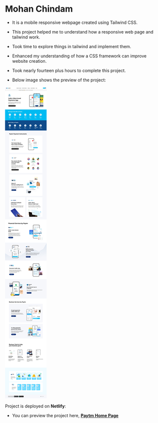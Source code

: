 # Mohan Chindam

- It is a mobile responsive webpage created using Tailwind CSS.
- This project helped me to understand how a responsive web page and tailwind work.
- Took time to explore things in tailwind and implement them. 
- Enhanced my understanding of how a CSS framework can improve website creation.
- Took nearly fourteen plus hours to complete this project. 

- Below image shows the preview of the project:

![Project-16 Preview](./Project-16.png)

Project is deployed on **Netlify**:
- You can preview the project here, [**Paytm Home Page**](https://paytm-home-page-16.netlify.app/)
